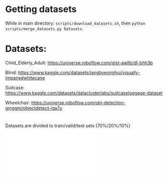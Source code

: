 # Getting datasets

While in main directory: `scripts/download_datasets.sh`,
then `python scripts/merge_datasets.py Datasets`.

# Datasets:

Child_Elderly_Adult:
https://universe.roboflow.com/gist-awllb/dl-bhh3b

Blind:
https://www.kaggle.com/datasets/jangbyeonghui/visually-impairedwhitecane

Suitcase:
https://www.kaggle.com/datasets/dataclusterlabs/suitcaseluggage-dataset

Wheelchair:
https://universe.roboflow.com/obj-detection-gmggm/objectdetect-iga7u

#

Datasets are divided to train/vaild/test sets (70%/20%/10%)

![Test script](../scripts/test_import_datasets.py)
